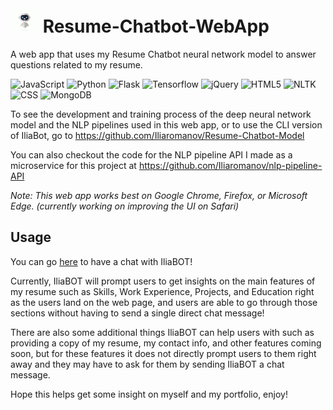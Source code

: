 # <img src="static/images/chatbotGif.gif" width="45" height="40" /> Resume-Chatbot-WebApp
A web app that uses my Resume Chatbot neural network model to answer questions related to my resume.

![JavaScript](https://img.shields.io/badge/-JavaScript-05122A?style=flat&logo=JavaScript)
![Python](https://img.shields.io/badge/-Python-05122A?style=flat&logo=Python)
![Flask](https://img.shields.io/badge/-Flask-05122A?style=flat&logo=Flask)
![Tensorflow](https://img.shields.io/badge/-Tensorflow-05122A?style=flat&logo=Tensorflow)
![jQuery](https://img.shields.io/badge/-jQuery-05122A?style=flat&logo=jQuery)
![HTML5](https://img.shields.io/badge/-HTML5-05122A?style=flat&logo=HTML5)
![NLTK](https://img.shields.io/badge/-NLTK-05122A?style=flat&logo=NLTK)
![CSS](https://img.shields.io/badge/-CSS-05122A?style=flat&logo=CSS)
![MongoDB](https://img.shields.io/badge/-MongoDB-05122A?style=flat&logo=MongoDB)


<!-- You can check out a limited functionality demo version of this project <a href="https://iliabot.herokuapp.com ">here</a>! -->

To see the development and training process of the deep neural network model and the NLP pipelines used in this web app, or to use the CLI version of IliaBot, go to https://github.com/Iliaromanov/Resume-Chatbot-Model

You can also checkout the code for the NLP pipeline API I made as a microservice for this project at https://github.com/Iliaromanov/nlp-pipeline-API 

<!-- <img src="https://img.shields.io/badge/-JavaScript-yellow" /> <img src="https://img.shields.io/badge/-jQuery-brown" /> <img src="https://img.shields.io/badge/-Python-blue" /> <img src="https://img.shields.io/badge/-Flask-light_green" /> <img src="https://img.shields.io/badge/-Tensorflow-orange" /> <img src="https://img.shields.io/badge/-NLTK-dark_green" /> <img src="https://img.shields.io/badge/-HTML5-red" /> <img src="https://img.shields.io/badge/-CSS-purple" /> -->

<!--To embed just the chat window (exclude background) use: <iframe src="https://www.xkcd.com/#chatbot_window"></iframe>-->


*Note: This web app works best on Google Chrome, Firefox, or Microsoft Edge. (currently working on improving the UI on Safari)*

<!-- ## Why? -->


## Usage

You can go <a href="http://3.143.0.66/ ">here</a> to have a chat with IliaBOT!

Currently, IliaBOT will prompt users to get insights on the main features of my resume such as Skills, Work Experience, Projects, and Education right as the users land on the web page, and users are able to go through those sections without having to send a single direct chat message!

There are also some additional things IliaBOT can help users with such as providing a copy of my resume, my contact info, and other features coming soon, but for these features it does not directly prompt users to them right away and they may have to ask for them by sending IliaBOT a chat message.

Hope this helps get some insight on myself and my portfolio, enjoy!
